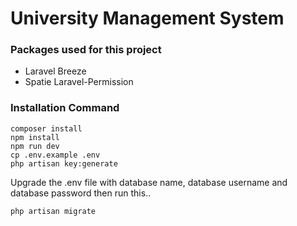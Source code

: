 # University Management System
### Packages used for this project
- Laravel Breeze
- Spatie Laravel-Permission
### Installation Command
```
composer install
npm install
npm run dev
cp .env.example .env
php artisan key:generate
```
Upgrade the .env file with database name, database username and database password then run this..
```
php artisan migrate
```